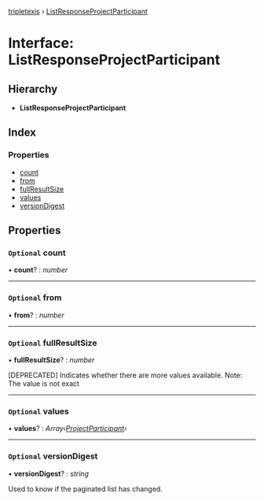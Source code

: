 [tripletexjs](../README.md) › [ListResponseProjectParticipant](listresponseprojectparticipant.md)

# Interface: ListResponseProjectParticipant

## Hierarchy

* **ListResponseProjectParticipant**

## Index

### Properties

* [count](listresponseprojectparticipant.md#optional-count)
* [from](listresponseprojectparticipant.md#optional-from)
* [fullResultSize](listresponseprojectparticipant.md#optional-fullresultsize)
* [values](listresponseprojectparticipant.md#optional-values)
* [versionDigest](listresponseprojectparticipant.md#optional-versiondigest)

## Properties

### `Optional` count

• **count**? : *number*

___

### `Optional` from

• **from**? : *number*

___

### `Optional` fullResultSize

• **fullResultSize**? : *number*

[DEPRECATED] Indicates whether there are more values available. Note: The value is not exact

___

### `Optional` values

• **values**? : *Array‹[ProjectParticipant](projectparticipant.md)›*

___

### `Optional` versionDigest

• **versionDigest**? : *string*

Used to know if the paginated list has changed.
